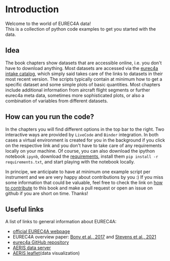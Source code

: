 # Introduction

Welcome to the world of EUREC4A data!  
This is a collection of python code examples to get you started with the data.

## Idea
The book chapters show datasets that are accessible online, i.e. you don't have to download anything. Most datasets are accessed via the [eurec4a intake catalog](https://github.com/eurec4a/eurec4a-intake), which simply said takes care of the links to datasets in their most recent version.
The scripts typically contain at minimum how to get a specific dataset and some simple plots of basic quantities. Most chapters include additional information from aircraft flight segments or further eurec4a meta data, sometimes more sophisticated plots, or also a combination of variables from different datasets.

## How can you run the code?
In the chapters you will find different options in the top bar to the right. Two interactive ways are provided by `LiveCode` and `Binder` integration. In both cases a virtual environment is created for you in the background if you click on the respective link and you don't have to take care of any requirements locally on your machine. Of course, you can also download the ipython notebook `ipynb`, download the [requirements](https://github.com/tmieslinger/how_to_eurec4a/blob/master/requirements.txt), install them `pip install -r requirements.txt`, and start playing with the notebook locally.

In principe, we anticipate to have at minimum one example script per instrument and we are very happy about contributions by you :) 
If you miss some information that could be valuable, feel free to check the link on [how to contribute](https://github.com/tmieslinger/how_to_eurec4a/blob/master/CONTRIBUTING.md) to this book and make a pull request or open an issue on github if you are short on time. Thanks!

## Useful links
A list of links to general information about EUREC4A:
* [official EUREC4A webpage](http://eurec4a.eu/)
* EUREC4A overview paper: [Bony et al., 2017](https://doi.org/10.1007/s10712-017-9428-0) and [Stevens et al., 2021](https://doi.org/10.5194/essd-2021-18)
* [eurec4a GitHub repository](https://github.com/eurec4a)
* [AERIS data server](https://observations.ipsl.fr/aeris/eurec4a-data/)
* [AERIS leaflet](https://observations.ipsl.fr/aeris/eurec4a/Leaflet/index.html)(data visualization)
